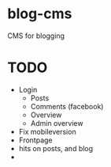 blog-cms
========

CMS for blogging


TODO
========
- Login
	- Posts
	- Comments (facebook)
	- Overview
	- Admin overview
- Fix mobileversion
- Frontpage
- hits on posts, and blog
- 
